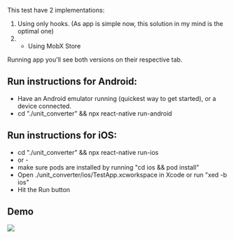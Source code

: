 This test have 2 implementations:
1) Using only hooks. (As app is simple now, this solution in my mind is the optimal one)
2) + Using MobX Store

Running app you'll see both versions on their respective tab.

## Run instructions for Android:
- Have an Android emulator running (quickest way to get started), or a device connected.
- cd "./unit_converter" && npx react-native run-android

## Run instructions for iOS:
- cd "./unit_converter" && npx react-native run-ios
- or -
- make sure pods are installed by running "cd ios && pod install"
- Open ./unit_converter/ios/TestApp.xcworkspace in Xcode or run "xed -b ios"
- Hit the Run button


## Demo

![](demo/demo1.gif)

